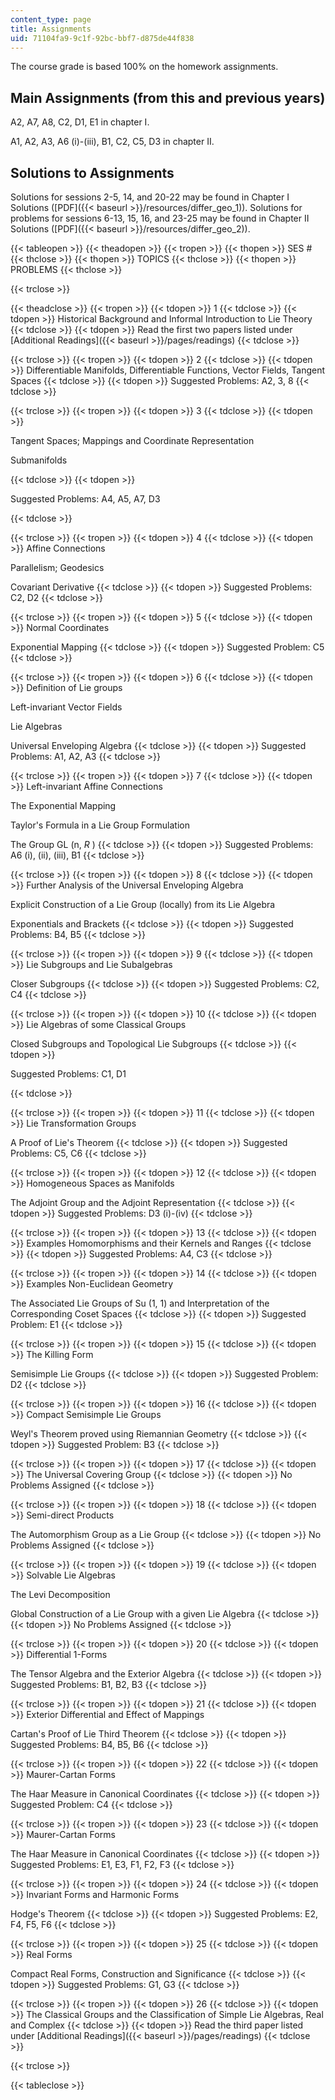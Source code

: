 ```yaml
---
content_type: page
title: Assignments
uid: 71104fa9-9c1f-92bc-bbf7-d875de44f838
---
```


The course grade is based 100% on the homework assignments.

Main Assignments (from this and previous years)
-----------------------------------------------

A2, A7, A8, C2, D1, E1 in chapter I.

A1, A2, A3, A6 (i)-(iii), B1, C2, C5, D3 in chapter II.

Solutions to Assignments
------------------------

Solutions for sessions 2-5, 14, and 20-22 may be found in Chapter I Solutions ([PDF]({{< baseurl >}}/resources/differ_geo_1)). Solutions for problems for sessions 6-13, 15, 16, and 23-25 may be found in Chapter II Solutions ([PDF]({{< baseurl >}}/resources/differ_geo_2)).

{{< tableopen >}}
{{< theadopen >}}
{{< tropen >}}
{{< thopen >}}
SES #
{{< thclose >}}
{{< thopen >}}
TOPICS
{{< thclose >}}
{{< thopen >}}
PROBLEMS
{{< thclose >}}

{{< trclose >}}

{{< theadclose >}}
{{< tropen >}}
{{< tdopen >}}
1
{{< tdclose >}}
{{< tdopen >}}
Historical Background and Informal Introduction to Lie Theory
{{< tdclose >}}
{{< tdopen >}}
Read the first two papers listed under [Additional Readings]({{< baseurl >}}/pages/readings)
{{< tdclose >}}

{{< trclose >}}
{{< tropen >}}
{{< tdopen >}}
2
{{< tdclose >}}
{{< tdopen >}}
Differentiable Manifolds, Differentiable Functions, Vector Fields, Tangent Spaces
{{< tdclose >}}
{{< tdopen >}}
Suggested Problems: A2, 3, 8
{{< tdclose >}}

{{< trclose >}}
{{< tropen >}}
{{< tdopen >}}
3
{{< tdclose >}}
{{< tdopen >}}


Tangent Spaces; Mappings and Coordinate Representation  
  
Submanifolds


{{< tdclose >}}
{{< tdopen >}}


Suggested Problems: A4, A5, A7, D3


{{< tdclose >}}

{{< trclose >}}
{{< tropen >}}
{{< tdopen >}}
4
{{< tdclose >}}
{{< tdopen >}}
Affine Connections  
  
Parallelism; Geodesics  
  
Covariant Derivative
{{< tdclose >}}
{{< tdopen >}}
Suggested Problems: C2, D2
{{< tdclose >}}

{{< trclose >}}
{{< tropen >}}
{{< tdopen >}}
5
{{< tdclose >}}
{{< tdopen >}}
Normal Coordinates  
  
Exponential Mapping
{{< tdclose >}}
{{< tdopen >}}
Suggested Problem: C5
{{< tdclose >}}

{{< trclose >}}
{{< tropen >}}
{{< tdopen >}}
6
{{< tdclose >}}
{{< tdopen >}}
Definition of Lie groups  
  
Left-invariant Vector Fields  
  
Lie Algebras  
  
Universal Enveloping Algebra
{{< tdclose >}}
{{< tdopen >}}
Suggested Problems: A1, A2, A3
{{< tdclose >}}

{{< trclose >}}
{{< tropen >}}
{{< tdopen >}}
7
{{< tdclose >}}
{{< tdopen >}}
Left-invariant Affine Connections  
  
The Exponential Mapping  
  
Taylor's Formula in a Lie Group Formulation  
  
The Group GL (n, _R_ )
{{< tdclose >}}
{{< tdopen >}}
Suggested Problems: A6 (i), (ii), (iii), B1
{{< tdclose >}}

{{< trclose >}}
{{< tropen >}}
{{< tdopen >}}
8
{{< tdclose >}}
{{< tdopen >}}
Further Analysis of the Universal Enveloping Algebra  
  
Explicit Construction of a Lie Group (locally) from its Lie Algebra  
  
Exponentials and Brackets
{{< tdclose >}}
{{< tdopen >}}
Suggested Problems: B4, B5
{{< tdclose >}}

{{< trclose >}}
{{< tropen >}}
{{< tdopen >}}
9
{{< tdclose >}}
{{< tdopen >}}
Lie Subgroups and Lie Subalgebras  
  
Closer Subgroups
{{< tdclose >}}
{{< tdopen >}}
Suggested Problems: C2, C4
{{< tdclose >}}

{{< trclose >}}
{{< tropen >}}
{{< tdopen >}}
10
{{< tdclose >}}
{{< tdopen >}}
Lie Algebras of some Classical Groups  
  
Closed Subgroups and Topological Lie Subgroups
{{< tdclose >}}
{{< tdopen >}}


Suggested Problems: C1, D1


{{< tdclose >}}

{{< trclose >}}
{{< tropen >}}
{{< tdopen >}}
11
{{< tdclose >}}
{{< tdopen >}}
Lie Transformation Groups  
  
A Proof of Lie's Theorem
{{< tdclose >}}
{{< tdopen >}}
Suggested Problems: C5, C6
{{< tdclose >}}

{{< trclose >}}
{{< tropen >}}
{{< tdopen >}}
12
{{< tdclose >}}
{{< tdopen >}}
Homogeneous Spaces as Manifolds  
  
The Adjoint Group and the Adjoint Representation
{{< tdclose >}}
{{< tdopen >}}
Suggested Problems: D3 (i)-(iv)
{{< tdclose >}}

{{< trclose >}}
{{< tropen >}}
{{< tdopen >}}
13
{{< tdclose >}}
{{< tdopen >}}
Examples Homomorphisms and their Kernels and Ranges
{{< tdclose >}}
{{< tdopen >}}
Suggested Problems: A4, C3
{{< tdclose >}}

{{< trclose >}}
{{< tropen >}}
{{< tdopen >}}
14
{{< tdclose >}}
{{< tdopen >}}
Examples Non-Euclidean Geometry  
  
The Associated Lie Groups of Su (1, 1) and Interpretation of the Corresponding Coset Spaces
{{< tdclose >}}
{{< tdopen >}}
Suggested Problem: E1
{{< tdclose >}}

{{< trclose >}}
{{< tropen >}}
{{< tdopen >}}
15
{{< tdclose >}}
{{< tdopen >}}
The Killing Form  
  
Semisimple Lie Groups
{{< tdclose >}}
{{< tdopen >}}
Suggested Problem: D2
{{< tdclose >}}

{{< trclose >}}
{{< tropen >}}
{{< tdopen >}}
16
{{< tdclose >}}
{{< tdopen >}}
Compact Semisimple Lie Groups  
  
Weyl's Theorem proved using Riemannian Geometry
{{< tdclose >}}
{{< tdopen >}}
Suggested Problem: B3
{{< tdclose >}}

{{< trclose >}}
{{< tropen >}}
{{< tdopen >}}
17
{{< tdclose >}}
{{< tdopen >}}
The Universal Covering Group
{{< tdclose >}}
{{< tdopen >}}
No Problems Assigned
{{< tdclose >}}

{{< trclose >}}
{{< tropen >}}
{{< tdopen >}}
18
{{< tdclose >}}
{{< tdopen >}}
Semi-direct Products  
  
The Automorphism Group as a Lie Group
{{< tdclose >}}
{{< tdopen >}}
No Problems Assigned
{{< tdclose >}}

{{< trclose >}}
{{< tropen >}}
{{< tdopen >}}
19
{{< tdclose >}}
{{< tdopen >}}
Solvable Lie Algebras  
  
The Levi Decomposition  
  
Global Construction of a Lie Group with a given Lie Algebra
{{< tdclose >}}
{{< tdopen >}}
No Problems Assigned
{{< tdclose >}}

{{< trclose >}}
{{< tropen >}}
{{< tdopen >}}
20
{{< tdclose >}}
{{< tdopen >}}
Differential 1-Forms  
  
The Tensor Algebra and the Exterior Algebra
{{< tdclose >}}
{{< tdopen >}}
Suggested Problems: B1, B2, B3
{{< tdclose >}}

{{< trclose >}}
{{< tropen >}}
{{< tdopen >}}
21
{{< tdclose >}}
{{< tdopen >}}
Exterior Differential and Effect of Mappings  
  
Cartan's Proof of Lie Third Theorem
{{< tdclose >}}
{{< tdopen >}}
Suggested Problems: B4, B5, B6
{{< tdclose >}}

{{< trclose >}}
{{< tropen >}}
{{< tdopen >}}
22
{{< tdclose >}}
{{< tdopen >}}
Maurer-Cartan Forms  
  
The Haar Measure in Canonical Coordinates
{{< tdclose >}}
{{< tdopen >}}
Suggested Problem: C4
{{< tdclose >}}

{{< trclose >}}
{{< tropen >}}
{{< tdopen >}}
23
{{< tdclose >}}
{{< tdopen >}}
Maurer-Cartan Forms  
  
The Haar Measure in Canonical Coordinates
{{< tdclose >}}
{{< tdopen >}}
Suggested Problems: E1, E3, F1, F2, F3
{{< tdclose >}}

{{< trclose >}}
{{< tropen >}}
{{< tdopen >}}
24
{{< tdclose >}}
{{< tdopen >}}
Invariant Forms and Harmonic Forms  
  
Hodge's Theorem
{{< tdclose >}}
{{< tdopen >}}
Suggested Problems: E2, F4, F5, F6
{{< tdclose >}}

{{< trclose >}}
{{< tropen >}}
{{< tdopen >}}
25
{{< tdclose >}}
{{< tdopen >}}
Real Forms  
  
Compact Real Forms, Construction and Significance
{{< tdclose >}}
{{< tdopen >}}
Suggested Problems: G1, G3
{{< tdclose >}}

{{< trclose >}}
{{< tropen >}}
{{< tdopen >}}
26
{{< tdclose >}}
{{< tdopen >}}
The Classical Groups and the Classification of Simple Lie Algebras, Real and Complex
{{< tdclose >}}
{{< tdopen >}}
Read the third paper listed under [Additional Readings]({{< baseurl >}}/pages/readings)
{{< tdclose >}}

{{< trclose >}}

{{< tableclose >}}